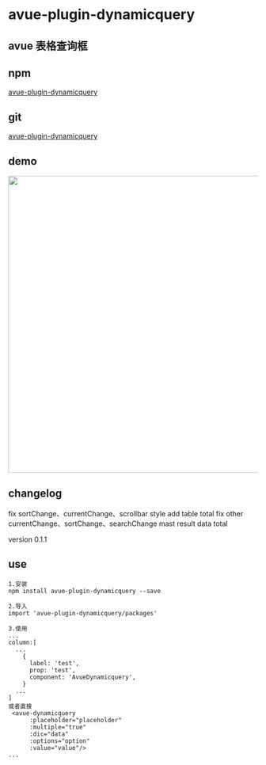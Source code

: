 
# avue-plugin-dynamicquery

## avue 表格查询框

## npm
[avue-plugin-dynamicquery](https://www.npmjs.com/package/avue-plugin-dynamicquery)

## git
[avue-plugin-dynamicquery](https://gitee.com/yuchuanli/avue-plugin-dynamicquery)

## demo
<p align="center">
  <img width="600" src="https://gitee.com/yuchuanli/avue-plugin-dynamicquery/raw/master/packages/demo/demo.png">
</p>

## changelog
fix sortChange、currentChange、scrollbar style
add table total
fix other
currentChange、sortChange、searchChange mast result data total

version 0.1.1
## use
```
1.安装
npm install avue-plugin-dynamicquery --save

2.导入
import 'avue-plugin-dynamicquery/packages'

3.使用
...
column:[
  ...
    {
      label: 'test',
      prop: 'test',
      component: 'AvueDynamicquery',
    }
  ...
]
或者直接
 <avue-dynamicquery 
      :placeholder="placeholder"
      :multiple="true"
      :dic="data"
      :options="option"
      :value="value"/>
...
```



